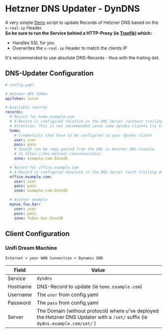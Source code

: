 # Hetzner DNS Updater - DynDNS

A very simple [Deno](https://deno.land/) script to update Records of Hetzner DNS based on the `x-real-ip` Header.   
**So be sure to run the Service behind a HTTP-Proxy (ie [Traefik](https://traefik.io/traefik/)) which:**
* Handles SSL for you
* Overwrites the `x-real-ip` Header to match the clients IP

It's recommended to use absolute DNS-Records - thus with the trailing dot.

## DNS-Updater Configuration

```yaml
# config.yaml

# Hetzner API Token
apiToken: xxxxx

# Available records
records:
  # Record for home.example.com
  # A-Record is configured relative in the DNS Server (without trailing dot)
  # Attention: This is not recommended cause some dyndns clients try to resolve the configured hostname
  home:
    # Credentials that have to be configured in your dyndns client
    user: user
    pass: pass
    # ZoneID can be copy pasted from the URL in Hetzner DNS Console
    # Ie https://dns.hetzner.com/zone/zzzzz
    zone: example.com-ZoneID

  # Record for office.example.com
  # A-Record is configured absolute in the DNS Server (with trailing dot)
  office.example.com:
    user: user
    pass: pass
    zone: example.com-ZoneID

  # Another example
  mynas.fuu.bar:
    user: user
    pass: pass
    zone: fubar.bar-ZoneID

```

## Client Configuration

### Unifi Dream Machine

`Internet > your WAN Connection > Dynamic DNS`

| Field    | Value                                                                                                                          |
|----------|--------------------------------------------------------------------------------------------------------------------------------|
| Service  | `dyndns`                                                                                                                       |
| Hostname | DNS-Record to update (ie `home.example.com`)                                                                                   |
| Username | The `user` from config.yaml                                                                                                    |
| Password | The `pass` from config.yaml                                                                                                    |
| Server   | The Domain (without protocol) where u've deployed the Hetzner DNS Updater with a `/set/` suffix (ie `dydns.example.com/set/` ) |

